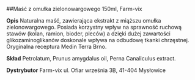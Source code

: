 ##Maść z omułka zielonowargowego 150ml, Farm-vix

**Opis** Naturalna maść, zawierająca ekstrakt z miąższu omułka zielonowargowego. Posiada korzystny wpływ na sprawność ruchową stawów (kolan, ramion, bioder, pleców) a dzięki dużej zawartości glikozaminoglikanów doskonale wpływa na odbudowę tkanki chrzęstnej.
Oryginalna receptura Medin Terra Brno.

**Skład** Petrolatum, Prunus amygdalus oil, Perna Canaliculus extract.

**Dystrybutor** Farm-vix
ul. Ofiar września 3B, 41-404 Mysłowice
